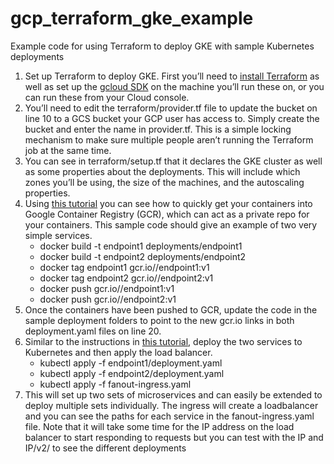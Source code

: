 # gcp_terraform_gke_example
Example code for using Terraform to deploy GKE with sample Kubernetes deployments

1. Set up Terraform to deploy GKE. First you’ll need to [install Terraform][1] as well as set up the [gcloud SDK][2] on the machine you’ll run these on, or you can run these from your Cloud console.
2. You’ll need to edit the terraform/provider.tf file to update the bucket on line 10 to a GCS bucket your GCP user has access to. Simply create the bucket and enter the name in provider.tf. This is a simple locking mechanism to make sure multiple people aren’t running the Terraform job at the same time.
3. You can see in terraform/setup.tf that it declares the GKE cluster as well as some properties about the deployments. This will include which zones you’ll be using, the size of the machines, and the autoscaling properties.
4. Using [this tutorial][3] you can see how to quickly get your containers into Google Container Registry (GCR), which can act as a private repo for your containers. This sample code should give an example of two very simple services.
   * docker build -t endpoint1 deployments/endpoint1
   * docker build -t endpoint2 deployments/endpoint2
   * docker tag endpoint1 gcr.io/<PROJECT>/endpoint1:v1
   * docker tag endpoint2 gcr.io/<PROJECT>/endpoint2:v1
   * docker push gcr.io/<PROJECT>/endpoint1:v1
   * docker push gcr.io/<PROJECT>/endpoint2:v1
5. Once the containers have been pushed to GCR, update the code in the sample deployment folders to point to the new gcr.io links in both deployment.yaml files on line 20.
6. Similar to the instructions in [this tutorial][4], deploy the two services to Kubernetes and then apply the load balancer.
   * kubectl apply -f endpoint1/deployment.yaml
   * kubectl apply -f endpoint2/deployment.yaml
   * kubectl apply -f fanout-ingress.yaml
7. This will set up two sets of microservices and can easily be extended to deploy multiple sets individually. The ingress will create a loadbalancer and you can see the paths for each service in the fanout-ingress.yaml file. Note that it will take some time for the IP address on the load balancer to start responding to requests but you can test with the IP and IP/v2/ to see the different deployments

[1]: https://www.terraform.io/intro/getting-started/install.html
[2]: https://cloud.google.com/sdk/install
[3]: https://cloud.google.com/container-registry/docs/quickstart
[4]: https://cloud.google.com/kubernetes-engine/docs/tutorials/http-balancer
